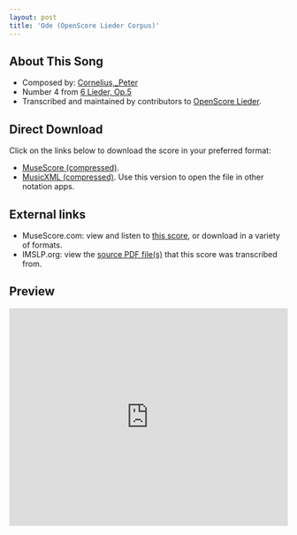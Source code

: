 ```yaml
---
layout: post
title: 'Ode (OpenScore Lieder Corpus)'
---
```


## About This Song

- Composed by: [Cornelius,_Peter](https://fourscoreandmore.org/openscore/lieder/Cornelius,_Peter)
- Number 4 from [6 Lieder, Op.5](https://fourscoreandmore.org/openscore/lieder/Cornelius,_Peter/6_Lieder,_Op.5)
- Transcribed and maintained by contributors to [OpenScore Lieder].

[OpenScore Lieder]: https://musescore.com/openscore-lieder-corpus

## Direct Download

Click on the links below to download the score in your preferred format:
- [MuseScore (compressed)](https://github.com/openscore/lieder/blob/main/scores/Cornelius,_Peter/6_Lieder,_Op.5/4_Ode/lc5051357.mscz?raw=true).
- [MusicXML (compressed)](https://github.com/openscore/lieder/blob/main/scores/Cornelius,_Peter/6_Lieder,_Op.5/4_Ode/lc5051357.mxl?raw=true). Use this version to open the file in other notation apps.

## External links

- MuseScore.com: view and listen to [this score][MuseScore], or download in a variety of formats.
- IMSLP.org: view the [source PDF file(s)][IMSLP] that this score was transcribed from.

[MuseScore]: https://musescore.com/score/5051357
[IMSLP]: https://imslp.org/wiki/Special:ReverseLookup/24063

## Preview

<iframe width="100%" height="394" src="https://musescore.com/openscore-lieder-corpus/scores/5051357/embed" frameborder="0" allowfullscreen allow="autoplay; fullscreen"></iframe>
